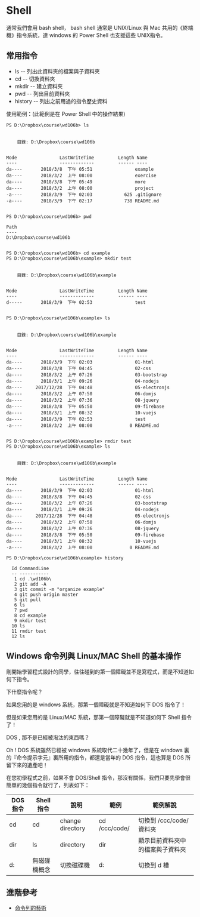 # Shell

通常我們會用 bash shell， bash shell 通常是 UNIX/Linux 與 Mac 共用的《終端機》指令系統，連 windows 的 Power Shell 也支援這些 UNIX指令。 

## 常用指令

* ls -- 列出此資料夾的檔案與子資料夾
* cd -- 切換資料夾
* mkdir -- 建立資料夾
* pwd -- 列出目前資料夾
* history -- 列出之前用過的指令歷史資料

使用範例：(此範例是在 Power Shell 中的操作結果)

```
PS D:\Dropbox\course\wd106b> ls


    目錄: D:\Dropbox\course\wd106b


Mode                LastWriteTime         Length Name
----                -------------         ------ ----
da----       2018/3/8  下午 05:51                example
da----       2018/3/2  上午 08:00                exercise
da----       2018/3/8  下午 05:49                more
da----       2018/3/2  上午 08:00                project
-a----       2018/3/9  下午 02:03            625 .gitignore
-a----       2018/3/9  下午 02:17            738 README.md


PS D:\Dropbox\course\wd106b> pwd

Path
----
D:\Dropbox\course\wd106b


PS D:\Dropbox\course\wd106b> cd example
PS D:\Dropbox\course\wd106b\example> mkdir test


    目錄: D:\Dropbox\course\wd106b\example


Mode                LastWriteTime         Length Name
----                -------------         ------ ----
d-----       2018/3/9  下午 02:53                test


PS D:\Dropbox\course\wd106b\example> ls


    目錄: D:\Dropbox\course\wd106b\example


Mode                LastWriteTime         Length Name
----                -------------         ------ ----
da----       2018/3/9  下午 02:03                01-html
da----       2018/3/8  下午 04:45                02-css
da----       2018/3/2  上午 07:26                03-bootstrap
da----       2018/3/1  上午 09:26                04-nodejs
da----     2017/12/28  下午 04:48                05-electronjs
da----       2018/3/2  上午 07:50                06-domjs
da----       2018/3/2  上午 07:36                08-jquery
da----       2018/3/8  下午 05:50                09-firebase
da----       2018/3/1  上午 08:32                10-vuejs
da----       2018/3/9  下午 02:53                test
-a----       2018/3/2  上午 08:00              0 README.md


PS D:\Dropbox\course\wd106b\example> rmdir test
PS D:\Dropbox\course\wd106b\example> ls


    目錄: D:\Dropbox\course\wd106b\example


Mode                LastWriteTime         Length Name
----                -------------         ------ ----
da----       2018/3/9  下午 02:03                01-html
da----       2018/3/8  下午 04:45                02-css
da----       2018/3/2  上午 07:26                03-bootstrap
da----       2018/3/1  上午 09:26                04-nodejs
da----     2017/12/28  下午 04:48                05-electronjs
da----       2018/3/2  上午 07:50                06-domjs
da----       2018/3/2  上午 07:36                08-jquery
da----       2018/3/8  下午 05:50                09-firebase
da----       2018/3/1  上午 08:32                10-vuejs
-a----       2018/3/2  上午 08:00              0 README.md

PS D:\Dropbox\course\wd106b\example> history

  Id CommandLine
  -- -----------
   1 cd .\wd106b\
   2 git add -A
   3 git commit -m "organize example"
   4 git push origin master
   5 git pull
   6 ls
   7 pwd
   8 cd example
   9 mkdir test
  10 ls
  11 rmdir test
  12 ls

```

## Windows 命令列與 Linux/MAC Shell 的基本操作

剛開始學習程式設計的同學，往往碰到的第一個障礙並不是寫程式，而是不知道如何下指令。

下什麼指令呢？

如果您用的是 windows 系統，那第一個障礙就是不知道如何下 DOS 指令了！

但是如果您用的是 Linux/MAC 系統，那第一個障礙就是不知道如何下 Shell 指令了！

DOS , 那不是已經被淘汰的東西嗎？

Oh ! DOS 系統雖然已經被 windows 系統取代二十幾年了，但是在 windows 裏的『命令提示字元』裏所用的指令，都還是當年的 DOS 指令，這也算是 DOS 所留下來的遺產吧！

在您初學程式之前，如果不會 DOS/Shell 指令，那沒有關係，我們只要先學會很簡單的幾個指令就行了，列表如下：

DOS 指令 | Shell 指令 | 說明 | 範例 | 範例解說
---------|-----------|------|------|---------
 cd | cd | change directory | cd /ccc/code/ | 切換到 /ccc/code/ 資料夾
dir | ls | directory | dir | 顯示目前資料夾中的檔案與子資料夾
 d: | 無磁碟機概念 | 切換磁碟機 | d: | 切換到 d 槽

## 進階參考

* [命令列的藝術](https://github.com/jlevy/the-art-of-command-line/blob/master/README-zh-Hant.md)


